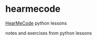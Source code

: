 # hearmecode
<a href="hearmecode.com">HearMeCode</a> python lessons

notes and exercises from python lessons
